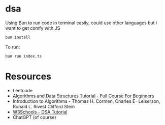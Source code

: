 # dsa

Using Bun to run code in terminal easily, could use other languages but i want to get comfy with JS

```bash
bun install
```

To run:

```bash
bun run index.ts
```
# Resources
<ul>
    <li>Leetcode</li>
    <li><a href="https://www.youtube.com/watch?v=8hly31xKli0&t=330s">Algorithms and Data Structures Tutorial - Full Course For Beginners</a></li>
    <li>Introduction to Algorithms - Thomas H. Cormen, Charles E- Leiserson, Ronald L. Rivest Clifford Stein</li>
    <li><a href="https://www.w3schools.com/dsa/">W3Schools - DSA Tutorial</a></li>
    <li>ChatGPT (of course)</li>
</li>